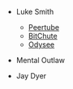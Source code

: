 - Luke Smith
    - [Peertube](https://videos.lukesmith.xyz)
    - [BitChute]()
    - [Odysee]()

- Mental Outlaw

- Jay Dyer


